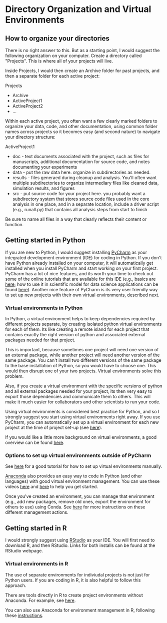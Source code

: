 # Directory Organization and Virtual Environments

## How to organize your directories

There is no right answer to this. But as a starting point, I would suggest the following organization on your computer. Create a directory called "Projects". This is where all of your projects will live. 

Inside Projects, I would then create an Archive folder for past projects, and then a separate folder for each active project:

Projects
* Archive
* ActiveProject1
* ActiveProject2
* ...

Within each active project, you often want a few clearly marked folders to organize your data, code, and other documentation, using common folder names across projects so it becomes easy (and second nature) to navigate your directory structure:

ActiveProject1
* doc - text documents associated with the project, such as files for manuscripts, additional documentation for source code, and notes documenting your experiments
* data - put the raw data here. organize in subdirectories as needed.
* results - files generaed during cleanup and analysis. You'll often want multiple subdirectories to organize intermediary files like cleaned data, simulation results, and figures
* src - put source code for your project here. you probably want a subdirectory system that stores source code files used in the core analysis in one place, and in a separate location, include a driver script (e.g., runall.py) that contains all analysis steps from start to finish

Be sure to name all files in a way that clearly reflects their content or function. 

## Getting started in Python 

If you are new to Python, I would suggest installing [PyCharm](https://www.jetbrains.com/pycharm/) as your integrated development environment (IDE) for coding in Python. If you don't have Python already installed on your computer, it will automatically get installed when you install PyCharm and start working on your first project. PyCharm has a lot of nice features, and its worth your time to check out some of the online tutorials that are available for this IDE (e.g., basics are [here](https://www.youtube.com/playlist?list=PL30AETbxgR-dKTR0wBfkQw9mywvkCi3q_); how to use it in scientific model for data science applications can be found [here](https://www.youtube.com/watch?v=46RjXawJQgg&t=536s)). Another nice feature of PyCharm is its very user friendly way to set up new projects with their own virtual environments, described next. 

### Virtual environments in Python

In Python, a virtual environment helps to keep dependencies required by different projects separate, by creating isolated python virtual environments for each of them. Its like creating a remote island for each project that contains exactly the right version of python and associated external packages needed for that project. 

This is important, because sometimes one project will need one version of an external package, while another project will need another version of the same package. You can't install two different versions of the same package to the base installation of Python, so you would have to choose one. This would then disrupt one of your two projects. Virtual environments solve this problem. 

Also, if you create a virtual environment with the specific versions of python and all external packages needed for your project, its then very easy to export those dependencies and communicate them to others. This will make it much easier for collaborators and other scientists to run your code. 

Using virtual environments is considered best practice for Python, and so I strongly suggest you start using virtual environments right away. If you use PyCharm, you can automatically set up a virtual environment for each new project at the time of project set-up (see [here](https://www.youtube.com/watch?v=2P30W3TN4nI&list=PL30AETbxgR-dKTR0wBfkQw9mywvkCi3q_&index=5&t=92s)). 

If you would like a little more background on virtual environments, a good overview can be found [here](https://realpython.com/python-virtual-environments-a-primer/#what-other-popular-options-exist-aside-from-venv).
 
### Options to set up virtual environments outside of PyCharm

See [here](https://www.youtube.com/watch?v=28eLP22SMTA&t=572s) for a good tutorial for how to set up virtual environments manually.  

[Anaconda](https://www.anaconda.com/) also provides an easy way to code in Python (and other languages) with good virtual environment management. You can use these videos [here](https://www.youtube.com/watch?v=23aQdrS58e0&feature=youtu.be) and [here](https://www.youtube.com/watch?v=AEFVbCcYVTY&feature=youtu.be) to help you get started. 

Once you've created an environment, you can manage that environment (e.g., add new packages, remove old ones, export the environment for others to use) using Conda. See [here](https://conda.io/projects/conda/en/latest/user-guide/tasks/manage-environments.html) for more instructions on these different management actions.  

## Getting started in R

I would strongly suggest using [RStudio](https://posit.co/download/rstudio-desktop/) as your IDE. You will first need to download R, and then RStudio. Links for both installs can be found at the RStudio webpage. 

### Virtual environments in R

The use of separate environments for indiviudal projects is not just for Python users. If you are coding in R, it is also helpful to follow this approach. 

There are tools directly in R to create project environments without Anaconda. For example, see [here](https://posit.co/blog/renv-project-environments-for-r/). 

You can also use Anaconda for environment management in R, following these [instructions](https://docs.anaconda.com/navigator/tutorials/create-r-environment/).

